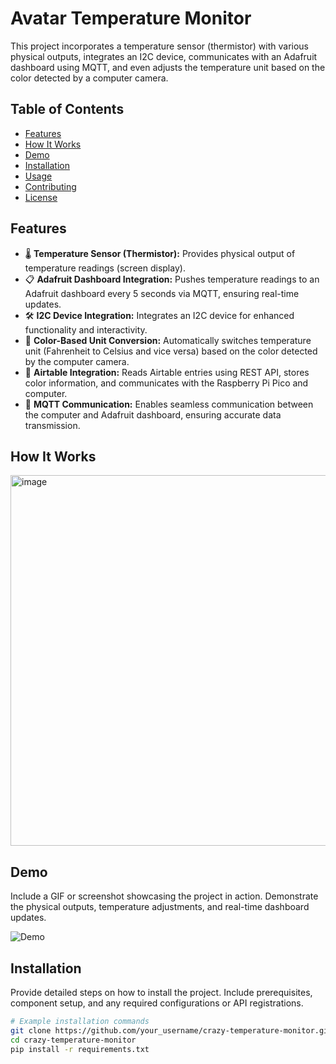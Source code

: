 # Avatar Temperature Monitor

This project incorporates a temperature sensor (thermistor) with various physical outputs, integrates an I2C device, communicates with an Adafruit dashboard using MQTT, and even adjusts the temperature unit based on the color detected by a computer camera.

## Table of Contents

- [Features](#features)
- [How It Works](#howitworks)
- [Demo](#demo)
- [Installation](#installation)
- [Usage](#usage)
- [Contributing](#contributing)
- [License](#license)

## Features

- 🌡️ **Temperature Sensor (Thermistor):** Provides physical output of temperature readings (screen display).
- 📋 **Adafruit Dashboard Integration:** Pushes temperature readings to an Adafruit dashboard every 5 seconds via MQTT, ensuring real-time updates.
- 🛠️ **I2C Device Integration:** Integrates an I2C device for enhanced functionality and interactivity.
- 🎨 **Color-Based Unit Conversion:** Automatically switches temperature unit (Fahrenheit to Celsius and vice versa) based on the color detected by the computer camera.
- 📝 **Airtable Integration:** Reads Airtable entries using REST API, stores color information, and communicates with the Raspberry Pi Pico and computer.
- 🚀 **MQTT Communication:** Enables seamless communication between the computer and Adafruit dashboard, ensuring accurate data transmission.

## How It Works
<img width="593" alt="image" src="https://github.com/robertg24/Temperature-Box/assets/149026170/0f8de732-b0de-4ac7-92cb-83c960249fa4">


## Demo

Include a GIF or screenshot showcasing the project in action. Demonstrate the physical outputs, temperature adjustments, and real-time dashboard updates.

![Demo](url_to_your_demo_gif_or_screenshot)

## Installation

Provide detailed steps on how to install the project. Include prerequisites, component setup, and any required configurations or API registrations.

```bash
# Example installation commands
git clone https://github.com/your_username/crazy-temperature-monitor.git
cd crazy-temperature-monitor
pip install -r requirements.txt
